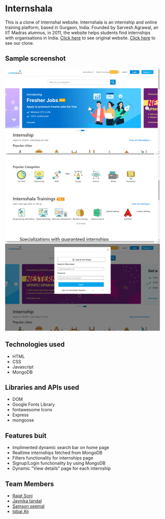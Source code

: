# Internshala

This is a clone of Internshal website. Internshala is an internship and online training platform, based in Gurgaon, India. Founded by Sarvesh Agrawal, an IIT Madras alumnus, in 2011, the website helps students find internships with organisations in India. [Click here](https://internshala.com/) to see original website.
[Click here](https://super-blini-e81cc1.netlify.app/) to see our clone.

## Sample screenshot

<!-- ![Sample screenshot](/src/public/images/screenshot.png "Home page screenshot") -->
![](img/Screenshot%20(103).png)
![](img/Screenshot%20(104).png)
![](img/Screenshot%20(105).png)
## Technologies used

- HTML
- CSS
- Javascript
- MongoDB

## Libraries and APIs used

- DOM
- Google Fonts Library
- fontawesome Icons
- Express
- mongoose

## Features buit

- Implimented dynamic search bar on home page
- Realtime internships fetched from MongoDB
- Filters functionality for internships page
- Signup/Login functionality by using MongoDB
- Dynamic "View details" page for each internship

## Team Members

- [Rajat Soni](https://github.com/Rajat-soni-vst-au4)
- [Jaynika tandal](https://github.com/jeny008)
- [Samson seemal](https://github.com/SamsonSeemal)
- [Iqbal Ali](https://github.com/Ninza1)


